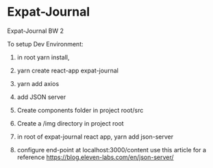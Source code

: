 # Expat-Journal
Expat-Journal BW 2

To setup Dev Environment:

1. in root yarn install, 

2. yarn create react-app expat-journal

3. yarn add axios

4. add JSON server 

5. Create components folder in project root/src

6. Create a /img directory in project root

7. in root of expat-journal react app,  yarn add json-server

8. configure end-point at localhost:3000/content 
use this article for a reference https://blog.eleven-labs.com/en/json-server/



